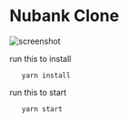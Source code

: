 # Nubank Clone


![screenshot](./src/assets/screenshot.jpg)

run this to install
```
   yarn install
```

run this to start
```
   yarn start
```

